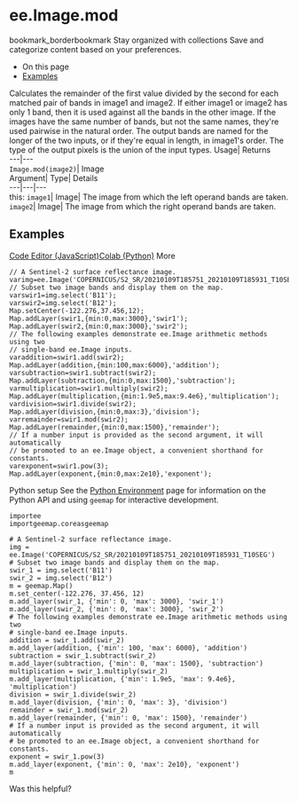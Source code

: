  
#  ee.Image.mod
bookmark_borderbookmark Stay organized with collections  Save and categorize content based on your preferences.
  * On this page
  * [Examples](https://developers.google.com/earth-engine/apidocs/ee-image-mod#examples)


Calculates the remainder of the first value divided by the second for each matched pair of bands in image1 and image2. If either image1 or image2 has only 1 band, then it is used against all the bands in the other image. If the images have the same number of bands, but not the same names, they're used pairwise in the natural order. The output bands are named for the longer of the two inputs, or if they're equal in length, in image1's order. The type of the output pixels is the union of the input types. 
Usage| Returns  
---|---  
`Image.mod(image2)`| Image  
Argument| Type| Details  
---|---|---  
this: `image1`| Image| The image from which the left operand bands are taken.  
`image2`| Image| The image from which the right operand bands are taken.  
## Examples
[Code Editor (JavaScript)](https://developers.google.com/earth-engine/apidocs/ee-image-mod#code-editor-javascript-sample)[Colab (Python)](https://developers.google.com/earth-engine/apidocs/ee-image-mod#colab-python-sample) More
```
// A Sentinel-2 surface reflectance image.
varimg=ee.Image('COPERNICUS/S2_SR/20210109T185751_20210109T185931_T10SEG');
// Subset two image bands and display them on the map.
varswir1=img.select('B11');
varswir2=img.select('B12');
Map.setCenter(-122.276,37.456,12);
Map.addLayer(swir1,{min:0,max:3000},'swir1');
Map.addLayer(swir2,{min:0,max:3000},'swir2');
// The following examples demonstrate ee.Image arithmetic methods using two
// single-band ee.Image inputs.
varaddition=swir1.add(swir2);
Map.addLayer(addition,{min:100,max:6000},'addition');
varsubtraction=swir1.subtract(swir2);
Map.addLayer(subtraction,{min:0,max:1500},'subtraction');
varmultiplication=swir1.multiply(swir2);
Map.addLayer(multiplication,{min:1.9e5,max:9.4e6},'multiplication');
vardivision=swir1.divide(swir2);
Map.addLayer(division,{min:0,max:3},'division');
varremainder=swir1.mod(swir2);
Map.addLayer(remainder,{min:0,max:1500},'remainder');
// If a number input is provided as the second argument, it will automatically
// be promoted to an ee.Image object, a convenient shorthand for constants.
varexponent=swir1.pow(3);
Map.addLayer(exponent,{min:0,max:2e10},'exponent');
```
Python setup
See the [ Python Environment](https://developers.google.com/earth-engine/guides/python_install) page for information on the Python API and using `geemap` for interactive development.
```
importee
importgeemap.coreasgeemap
```
```
# A Sentinel-2 surface reflectance image.
img = ee.Image('COPERNICUS/S2_SR/20210109T185751_20210109T185931_T10SEG')
# Subset two image bands and display them on the map.
swir_1 = img.select('B11')
swir_2 = img.select('B12')
m = geemap.Map()
m.set_center(-122.276, 37.456, 12)
m.add_layer(swir_1, {'min': 0, 'max': 3000}, 'swir_1')
m.add_layer(swir_2, {'min': 0, 'max': 3000}, 'swir_2')
# The following examples demonstrate ee.Image arithmetic methods using two
# single-band ee.Image inputs.
addition = swir_1.add(swir_2)
m.add_layer(addition, {'min': 100, 'max': 6000}, 'addition')
subtraction = swir_1.subtract(swir_2)
m.add_layer(subtraction, {'min': 0, 'max': 1500}, 'subtraction')
multiplication = swir_1.multiply(swir_2)
m.add_layer(multiplication, {'min': 1.9e5, 'max': 9.4e6}, 'multiplication')
division = swir_1.divide(swir_2)
m.add_layer(division, {'min': 0, 'max': 3}, 'division')
remainder = swir_1.mod(swir_2)
m.add_layer(remainder, {'min': 0, 'max': 1500}, 'remainder')
# If a number input is provided as the second argument, it will automatically
# be promoted to an ee.Image object, a convenient shorthand for constants.
exponent = swir_1.pow(3)
m.add_layer(exponent, {'min': 0, 'max': 2e10}, 'exponent')
m
```

Was this helpful?
